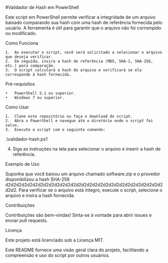 #Validador de Hash em PowerShell

Este script em PowerShell permite verificar a integridade de um arquivo baixado comparando sua hash com uma hash de referência fornecida pelo usuário. A ferramenta é útil para garantir que o arquivo não foi corrompido ou modificado.

Como Funciona

	1.	Ao executar o script, você será solicitado a selecionar o arquivo que deseja verificar.
	2.	Em seguida, insira a hash de referência (MD5, SHA-1, SHA-256, etc.) para comparação.
	3.	O script calculará a hash do arquivo e verificará se ela corresponde à hash fornecida.

Pré-requisitos

	•	PowerShell 5.1 ou superior.
	•	Windows 7 ou superior.

Como Usar

	1.	Clone este repositório ou faça o download do script.
	2.	Abra o PowerShell e navegue até o diretório onde o script foi salvo.
	3.	Execute o script com o seguinte comando:
  
  .\validador-hash.ps1
 
  4.	Siga as instruções na tela para selecionar o arquivo e inserir a hash de referência.

Exemplo de Uso

Suponha que você baixou um arquivo chamado software.zip e o provedor disponibilizou a hash SHA-256 d2d2d2d2d2d2d2d2d2d2d2d2d2d2d2d2d2d2d2d2d2d2d2d2d2d2d2d2d2d2d2. 
Para verificar se o arquivo está íntegro, execute o script, selecione o arquivo e insira a hash fornecida.

Contribuições

Contribuições são bem-vindas! Sinta-se à vontade para abrir issues e enviar pull requests.

Licença

Este projeto está licenciado sob a Licença MIT.

Este README fornece uma visão geral clara do projeto, facilitando a compreensão e uso do script por outros usuários.
